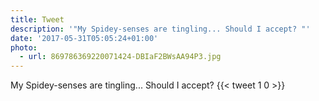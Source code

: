 ```yaml
---
title: Tweet
description: '"My Spidey-senses are tingling... Should I accept? "'
date: '2017-05-31T05:05:24+01:00'
photo:
  - url: 869786369220071424-DBIaF2BWsAA94P3.jpg
---
```

My Spidey-senses are tingling... Should I accept? 
      {{< tweet 1 0 >}}
    
